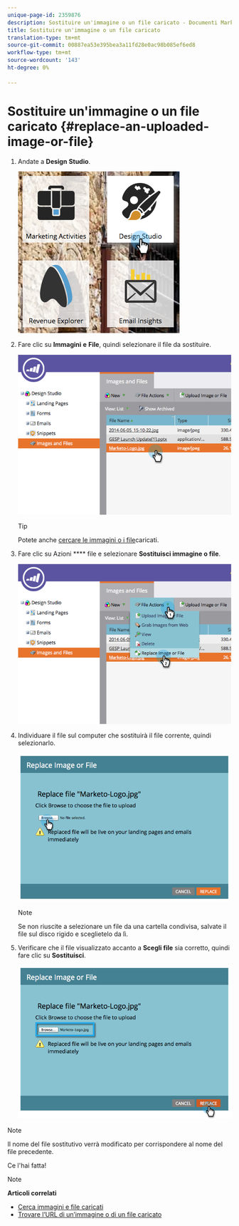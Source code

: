 ```yaml
---
unique-page-id: 2359876
description: Sostituire un'immagine o un file caricato - Documenti Marketo - Documentazione del prodotto
title: Sostituire un'immagine o un file caricato
translation-type: tm+mt
source-git-commit: 00887ea53e395bea3a11fd28e0ac98b085ef6ed8
workflow-type: tm+mt
source-wordcount: '143'
ht-degree: 0%

---
```



# Sostituire un&#39;immagine o un file caricato {#replace-an-uploaded-image-or-file}

1. Andate a **Design** **Studio**.

   ![](assets/designstudio-6.png)

1. Fare clic su **Immagini** **e** **File**, quindi selezionare il file da sostituire.

   ![](assets/image2014-9-16-11-3a21-3a48.png)

   >[!TIP]
   >
   >Potete anche [cercare le immagini o i file](search-uploaded-images-and-files.md)caricati.

1. Fare clic su Azioni **** file e selezionare **Sostituisci immagine o file**.

   ![](assets/image2014-9-16-11-3a21-3a55.png)

1. Individuare il file sul computer che sostituirà il file corrente, quindi selezionarlo.

   ![](assets/image2014-9-16-11-3a22-3a2.png)

   >[!NOTE]
   >
   >Se non riuscite a selezionare un file da una cartella condivisa, salvate il file sul disco rigido e sceglietelo da lì.

1. Verificare che il file visualizzato accanto a **Scegli file** sia corretto, quindi fare clic su **Sostituisci**.

   ![](assets/image2014-9-16-11-3a22-3a12.png)

>[!NOTE]
>
>Il nome del file sostitutivo verrà modificato per corrispondere al nome del file precedente.

Ce l&#39;hai fatta!

>[!NOTE]
>
>**Articoli correlati**
>
>* [Cerca immagini e file caricati](search-uploaded-images-and-files.md)
>* [Trovare l’URL di un’immagine o di un file caricato](find-the-url-of-an-uploaded-image-or-file.md)

>



